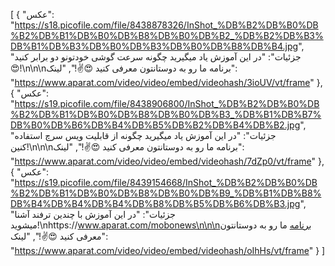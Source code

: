 [
  {
    "عکس": "https://s18.picofile.com/file/8438878326/InShot_%DB%B2%DB%B0%DB%B2%DB%B1%DB%B0%DB%B8%DB%B0%DB%B2_%DB%B2%DB%B3%DB%B1%DB%B3%DB%B0%DB%B3%DB%B0%DB%B8%DB%B4.jpg",
    "جزئیات": "در این آموزش یاد میگیرید چگونه سرعت گوشی خودتونو دو برابر کنید 😍!\n‌\n‌\nبرنامه ما رو به دوستانتون معرفی کنید 😍✌️!",
    "لینک": "https://www.aparat.com/video/video/embed/videohash/3ioUV/vt/frame"
  },
  {
    "عکس": "https://s19.picofile.com/file/8438906800/InShot_%DB%B2%DB%B0%DB%B2%DB%B1%DB%B0%DB%B8%DB%B0%DB%B3_%DB%B1%DB%B7%DB%B0%DB%B6%DB%B4%DB%B5%DB%B2%DB%B4%DB%B2.jpg",
    "جزئیات": "در این آموزش یاد میگیرید چگونه از قابلیت ویس سرچ استفاده کنین!\n‌\n‌\nبرنامه ما رو به دوستانتون معرفی کنید 😍✌️!",
    "لینک": "https://www.aparat.com/video/video/embed/videohash/7dZp0/vt/frame"
  },
  {
    "عکس": "https://s19.picofile.com/file/8439154668/InShot_%DB%B2%DB%B0%DB%B2%DB%B1%DB%B0%DB%B8%DB%B0%DB%B9_%DB%B1%DB%B8%DB%B4%DB%B4%DB%B4%DB%B8%DB%B5%DB%B6%DB%B3.jpg",
    "جزئیات": "در این آموزش با چندین ترفند آشنا میشوید!\nhttps://www.aparat.com/mobonews\n‌\n‌\nبرنامه ما رو به دوستانتون معرفی کنید 😍✌️!",
    "لینک": "https://www.aparat.com/video/video/embed/videohash/oIhHs/vt/frame"
  }
]
